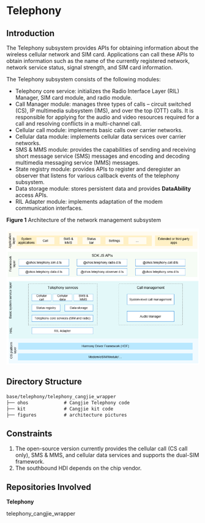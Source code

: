 # Telephony <a name="EN-US_TOPIC_0000001162422291"></a>

## Introduction<a name="section104mcpsimp"></a>

The Telephony subsystem provides APIs for obtaining information about the wireless cellular network and SIM card. Applications can call these APIs to obtain information such as the name of the currently registered network, network service status, signal strength, and SIM card information.

The Telephony subsystem consists of the following modules:

-   Telephony core service: initializes the Radio Interface Layer (RIL) Manager, SIM card module, and radio module.
-   Call Manager module: manages three types of calls – circuit switched \(CS\), IP multimedia subsystem \(IMS\), and over the top \(OTT\) calls. It is responsible for applying for the audio and video resources required for a call and resolving conflicts in a multi-channel call.
-   Cellular call module: implements basic calls over carrier networks.
-   Cellular data module: implements cellular data services over carrier networks.
-   SMS & MMS module: provides the capabilities of sending and receiving short message service \(SMS\) messages and encoding and decoding multimedia messaging service \(MMS\) messages.
-   State registry module: provides APIs to register and deregister an observer that listens for various callback events of the telephony subsystem. 
-   Data storage module: stores persistent data and provides **DataAbility** access APIs.
-   RIL Adapter module: implements adaptation of the modem communication interfaces.

**Figure 1** Architecture of the network management subsystem

![](figures/en-us_architecture-of-telephony-subsystem.png)

## Directory Structure<a name="section119mcpsimp"></a>

```
base/telephony/telephony_cangjie_wrapper
├── ohos             # Cangjie Telephony code
├── kit              # Cangjie kit code
├── figures          # architecture pictures
```

## Constraints<a name="section123mcpsimp"></a>

1.  The open-source version currently provides the cellular call (CS call only), SMS & MMS, and cellular data services and supports the dual-SIM framework.
2.  The southbound HDI depends on the chip vendor.

## Repositories Involved<a name="section152mcpsimp"></a>

**Telephony**

telephony_cangjie_wrapper
